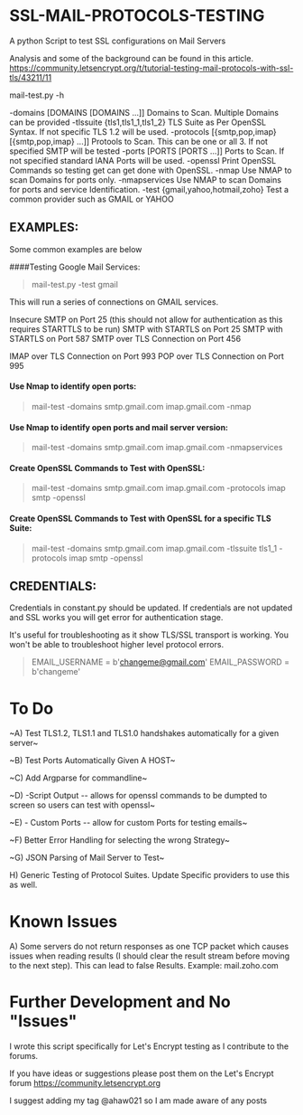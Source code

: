 # SSL-MAIL-PROTOCOLS-TESTING

A python Script to test SSL configurations on Mail Servers

Analysis and some of the background can be found in this article. https://community.letsencrypt.org/t/tutorial-testing-mail-protocols-with-ssl-tls/43211/11

mail-test.py -h

-domains [DOMAINS [DOMAINS ...]]
                      Domains to Scan. Multiple Domains can be provided
-tlssuite {tls1,tls1_1,tls1_2}
                      TLS Suite as Per OpenSSL Syntax. If not specific TLS
                      1.2 will be used.
-protocols [{smtp,pop,imap} [{smtp,pop,imap} ...]]
                      Protools to Scan. This can be one or all 3. If not specified SMTP will be tested
-ports [PORTS [PORTS ...]]
                      Ports to Scan. If not specified standard IANA Ports
                      will be used.
-openssl              Print OpenSSL Commands so testing get can get done
                      with OpenSSL.
-nmap                 Use NMAP to scan Domains for ports only.
-nmapservices         Use NMAP to scan Domains for ports and service
                      Identification.
-test {gmail,yahoo,hotmail,zoho}
                      Test a common provider such as GMAIL or YAHOO

## EXAMPLES:

Some common examples are below

####Testing Google Mail Services:

>mail-test.py -test gmail

This will run a series of connections on GMAIL services.

Insecure SMTP on Port 25 (this should not allow for authentication as this requires STARTTLS to be run)
SMTP with STARTLS on Port 25
SMTP with STARTLS on Port 587
SMTP over TLS Connection on Port 456

IMAP over TLS Connection on Port 993
POP over TLS Connection on Port 995

#### Use Nmap to identify open ports:

>mail-test -domains smtp.gmail.com imap.gmail.com -nmap

#### Use Nmap to identify open ports and mail server version:

>mail-test -domains smtp.gmail.com imap.gmail.com -nmapservices

#### Create OpenSSL Commands to Test with OpenSSL:

>mail-test -domains smtp.gmail.com imap.gmail.com -protocols imap smtp -openssl

#### Create OpenSSL Commands to Test with OpenSSL for a specific TLS Suite:

>mail-test -domains smtp.gmail.com imap.gmail.com -tlssuite tls1_1 -protocols imap smtp -openssl

## CREDENTIALS:

Credentials in constant.py should be updated. If credentials are not updated and SSL works you will get error for authentication stage.

It's useful for troubleshooting as it show TLS/SSL transport is working. You won't be able to troubleshoot higher level protocol errors.

> EMAIL_USERNAME = b'changeme@gmail.com'
EMAIL_PASSWORD = b'changeme'


# To Do

~A) Test TLS1.2, TLS1.1 and TLS1.0 handshakes automatically for a given server~

~B) Test Ports Automatically Given A HOST~

~C) Add Argparse for commandline~

~D) -Script Output -- allows for openssl commands to be dumpted to screen so users can test with openssl~

~E) - Custom Ports -- allow for custom Ports for testing emails~

~F) Better Error Handling for selecting the wrong Strategy~

~G) JSON Parsing of Mail Server to Test~

H) Generic Testing of Protocol Suites. Update Specific providers to use this as well.

# Known Issues

A) Some servers do not return responses as one TCP packet which causes issues when reading results (I should clear the result stream before moving to the next step). This can lead to false Results. Example: mail.zoho.com

# Further Development and No "Issues"

I wrote this script specifically for Let's Encrypt testing as I contribute to the forums.

If you have ideas or suggestions please post them on the Let's Encrypt forum https://community.letsencrypt.org

I suggest adding my tag @ahaw021 so I am made aware of any posts
